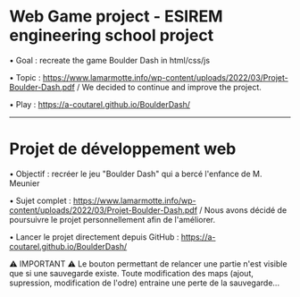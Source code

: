 # Web Game project - ESIREM engineering school project

• Goal : recreate the game Boulder Dash in html/css/js

• Topic : https://www.lamarmotte.info/wp-content/uploads/2022/03/Projet-Boulder-Dash.pdf 
          / We decided to continue and improve the project.

• Play : https://a-coutarel.github.io/BoulderDash/

***

# Projet de développement web

• Objectif : recréer le jeu "Boulder Dash" qui a bercé l'enfance de M. Meunier

• Sujet complet : https://www.lamarmotte.info/wp-content/uploads/2022/03/Projet-Boulder-Dash.pdf
                  / Nous avons décidé de poursuivre le projet personnellement afin de l'améliorer.

• Lancer le projet directement depuis GitHub : https://a-coutarel.github.io/BoulderDash/


⚠ IMPORTANT ⚠
Le bouton permettant de relancer une partie n'est visible que si une sauvegarde existe.
Toute modification des maps (ajout, supression, modification de l'odre) entraine une perte de la sauvegarde...
